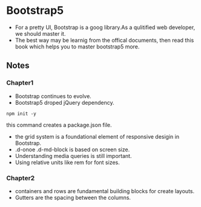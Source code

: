 # Bootstrap5
- For a pretty UI, Bootstrap is a goog library.As a qulitified web developer, we should master it.
- The best way may be learnig from the offical documents, then read this book which helps you to master bootstrap5 more. 
## Notes
### Chapter1
- Bootstrap continues to evolve.
- Bootstrap5 droped jQuery dependency.
```
npm init -y
```
this command creates a package.json file.
- the grid system is a foundational element of responsive desigin in Bootstrap.
- .d-onoe .d-md-block is based on screen size.
- Understanding media queries is still important.
- Using relative units like rem for font sizes.
### Chapter2
- containers and rows are fundamental building blocks for create layouts.
- Gutters are the spacing between the columns.
